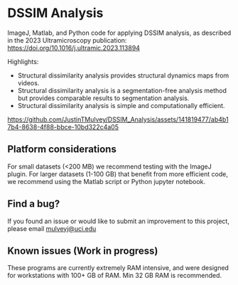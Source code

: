 # DSSIM Analysis
ImageJ, Matlab, and Python code for applying DSSIM analysis, as described in the 2023 Ultramicroscopy publication: https://doi.org/10.1016/j.ultramic.2023.113894

Highlights:
- Structural dissimilarity analysis provides structural dynamics maps from videos.
- Structural dissimilarity analysis is a segmentation-free analysis method but provides comparable results to segmentation analysis.
- Structural dissimilarity analysis is simple and computationally efficient.

https://github.com/JustinTMulvey/DSSIM_Analysis/assets/141819477/ab4b17b4-8638-4f88-bbce-10bd322c4a05

## Platform considerations

For small datasets (<200 MB) we recommend testing with the ImageJ plugin. For larger datasets (1-100 GB) that benefit from more efficient code, we recommend using the Matlab script or Python jupyter notebook.

## Find a bug?

If you found an issue or would like to submit an improvement to this project, please email mulveyj@uci.edu

## Known issues (Work in progress)

These programs are currently extremely RAM intensive, and were designed for workstations with 100+ GB of RAM. Min 32 GB RAM is recommended.

